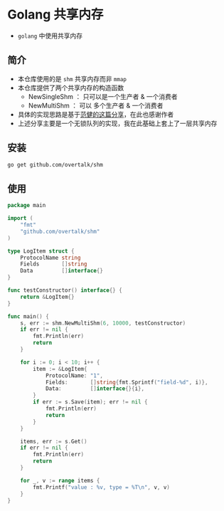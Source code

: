 # Golang 共享内存

- `golang` 中使用共享内存

## 简介
- 本仓库使用的是 `shm` 共享内存而非 `mmap`
- 本仓库提供了两个共享内存的构造函数
    - NewSingleShm ： 只可以是一个生产者 & 一个消费者
    - NewMultiShm ： 可以 多个生产者 & 一个消费者
- 具体的实现思路是基于[范健的这篇分享](https://cloud.tencent.com/developer/article/1006241)，在此也感谢作者
- 上述分享主要是一个无锁队列的实现，我在此基础上套上了一层共享内存
  
## 安装
```bash
go get github.com/overtalk/shm
```

## 使用
```go
package main

import (
	"fmt"
	"github.com/overtalk/shm"
)

type LogItem struct {
	ProtocolName string
	Fields       []string
	Data         []interface{}
}

func testConstructor() interface{} {
	return &LogItem{}
}

func main() {
	s, err := shm.NewMultiShm(6, 10000, testConstructor)
	if err != nil {
		fmt.Println(err)
		return
	}

	for i := 0; i < 10; i++ {
		item := &LogItem{
			ProtocolName: "1",
			Fields:       []string{fmt.Sprintf("field-%d", i)},
			Data:         []interface{}{i},
		}
		if err := s.Save(item); err != nil {
			fmt.Println(err)
			return
		}
	}

	items, err := s.Get()
	if err != nil {
		fmt.Println(err)
		return
	}

	for _, v := range items {
		fmt.Printf("value : %v, type = %T\n", v, v)
	}
}
```
